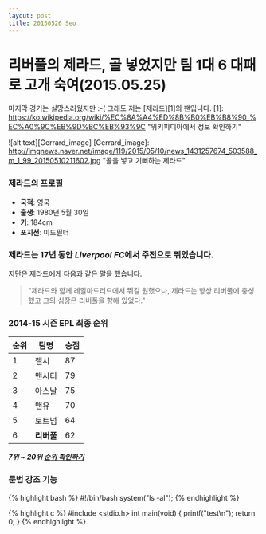 ```yaml
---
layout: post
title: 20150526 Seo
---
```


# 리버풀의 제라드, 골 넣었지만 팀 1대 6 대패로 고개 숙여(2015.05.25)
마지막 경기는 실망스러웠지만 :-(
그래도 저는 [제라드][1]의 팬입니다.
[1]: https://ko.wikipedia.org/wiki/%EC%8A%A4%ED%8B%B0%EB%B8%90_%EC%A0%9C%EB%9D%BC%EB%93%9C "위키피디아에서 정보 확인하기"

![alt text][Gerrard_image]
[Gerrard_image]: http://imgnews.naver.net/image/119/2015/05/10/news_1431257674_503588_m_1_99_20150510211602.jpg "골을 넣고 기뻐하는 제라드"

### 제라드의 프로필
- **국적**: 영국
- **출생**: 1980년 5월 30일
- **키**: 184cm
- **포지션**: 미드필더

### 제라드는 17년 동안 ***Liverpool FC***에서 주전으로 뛰었습니다.

지단은 제라드에게 다음과 같은 말을 했습니다.
> "제라드와 함께 레알마드리드에서 뛰길 원했으나, 제라드는 항상 리버풀에 충성했고
> 그의 심장은 리버풀을 향해 있었다."

### 2014-15 시즌 EPL 최종 순위
|순위|팀명  |승점|
|----|------|----|
|1   |첼시  |87  |
|2   |맨시티|79  |
|3   |아스날|75  |
|4   |맨유  |70  |
|5   |토트넘|64  |
|6   |**리버풀**|62  |

***7위 ~ 20위 [순위 확인하기](http://sports.news.naver.com/sports/index.nhn?category=worldfootball&ctg=record&tab=premier/ "순위")***

### 문법 강조 기능

{% highlight bash %}
#!/bin/bash
system("ls -al");
{% endhighlight %}

{% highlight c %}
#include <stdio.h>
int main(void)
{
	  printf("test\n");
	  return 0;
}
{% endhighlight %}
